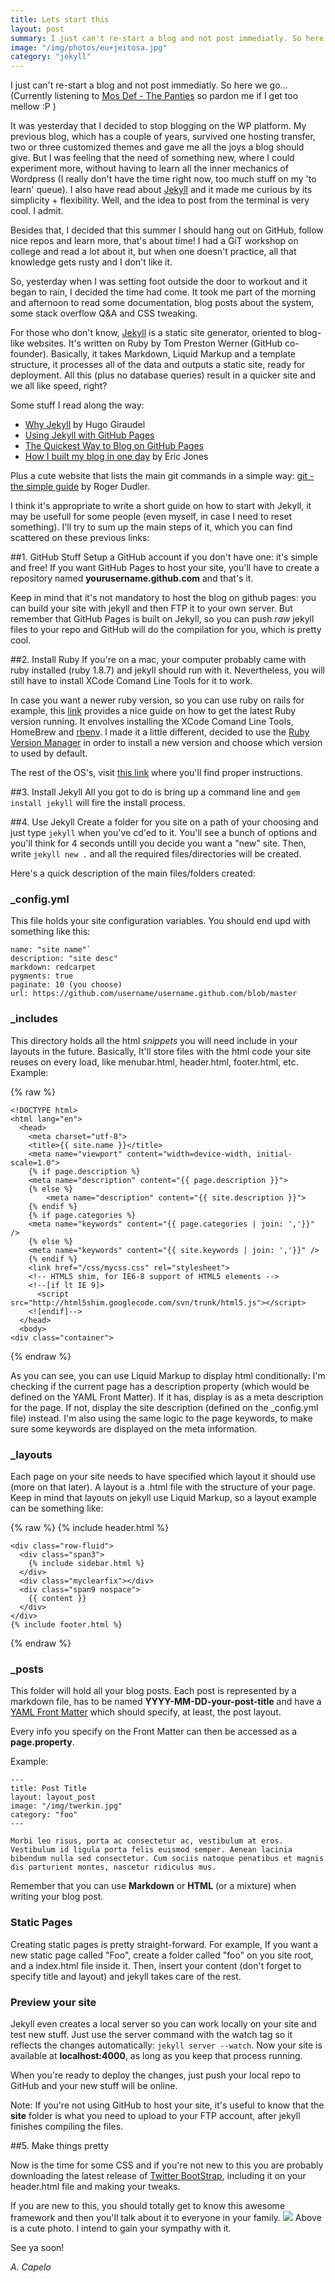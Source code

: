 ```yaml
---
title: Lets start this
layout: post
summary: I just can't re-start a blog and not post immediatly. So here we go...
image: "/img/photos/eu+jeitosa.jpg"
category: "jekyll"
---
```


I just can't re-start a blog and not post immediatly. So here we go...
(Currently listening to <a href="http://open.spotify.com/track/4Ypxolb6A0oCPe9NqhFYdV">Mos Def - The Panties</a> so pardon me if I get too mellow :P )

It was yesterday that I decided to stop blogging on the WP platform. My previous blog, which has a couple of years, survived one hosting transfer, two or three customized themes and gave me all the joys a blog should give. But I was feeling that the need of something new, where I could experiment more, without having to learn all the inner mechanics of Wordpress (I really don't have the time right now, too much stuff on my 'to learn' queue). I also have read about <a href="http://jekyllrb.com/" title="Jekyll site">Jekyll</a> and it made me curious by its simplicity + flexibility. Well, and the idea to post from the terminal is very cool. I admit.

Besides that, I decided that this summer I should hang out on GitHub, follow nice repos and learn more, that's about time! I had a GiT workshop on college and read a lot about it, but when one doesn't practice, all that knowledge gets rusty and I don't like it.

So, yesterday when I was setting foot outside the door to workout and it began to rain, I decided the time had come. It took me part of the morning and afternoon to read some documentation, blog posts about the system, some stack overflow Q&A and CSS tweaking.

For those who don't know, <a href="http://jekyllrb.com/">Jekyll</a> is a static site generator, oriented to blog-like websites. It's written on Ruby by Tom Preston Werner (GitHub co-founder). Basically, it takes Markdown, Liquid Markup and a template structure, it processes all of the data and outputs a static site, ready for deployment. All this (plus no database queries) result in a quicker site and we all like speed, right?

Some stuff I read along the way:

* <a href="http://hugogiraudel.com/2013/02/21/jekyll/#why">Why Jekyll</a> by Hugo Giraudel
* <a href="https://help.github.com/articles/using-jekyll-with-pages">Using Jekyll with GitHub Pages</a>	
* <a href="http://jekyllbootstrap.com/">The Quickest Way to Blog on GitHub Pages</a>
* <a href="http://erjjones.github.io/blog/How-I-built-my-blog-in-one-day/">How I built my blog in one day</a> by Eric Jones

Plus a cute website that lists the main git commands in a simple way: <a href="http://rogerdudler.github.io/git-guide/">git - the simple guide</a> by Roger Dudler.


I think it's appropriate to write a short guide on how to start with Jekyll, it may be usefull for some people (even myself, in case I need to reset something). I'll try to sum up the main steps of it, which you can find scattered on these previous links:

##1. GitHub Stuff
Setup a GitHub account if you don't have one: it's simple and free! If you want GitHub Pages to host your site, you'll have to create a repository named **yourusername.github.com** and that's it. 

Keep in mind that it's not mandatory to host the blog on github pages: you can build your site with jekyll and then FTP it to your own server. But remember that GitHub Pages is built on Jekyll, so you can push *raw* jekyll files to your repo and GitHub will do the compilation for you, which is pretty cool.

##2. Install Ruby
If you're on a mac, your computer probably came with ruby installed (ruby 1.8.7) and jekyll should run with it. Nevertheless, you will still have to install XCode Comand Line Tools for it to work.

In case you want a newer ruby version, so you can use ruby on rails for example, this <a href="http://createdbypete.com/articles/ruby-on-rails-development-with-mac-os-x-mountain-lion/">link</a> provides a nice guide on how to get the latest Ruby version running. It envolves installing the XCode Comand Line Tools, HomeBrew and <a href="https://github.com/sstephenson/rbenv">rbenv</a>. I made it a little different, decided to use the <a href="https://rvm.io/">Ruby Version Manager</a> in order to install a new version and choose which version to used by default. 

The rest of the OS's, visit <a href="http://www.ruby-lang.org/en/"> this link</a> where you'll find proper instructions.

##3. Install Jekyll
All you got to do is bring up a command line and
`gem install jekyll` will fire the install process.

##4. Use Jekyll
Create a folder for you site on a path of your choosing and just type `jekyll` when you've cd'ed to it. You'll see a bunch of options and you'll think for 4 seconds untill you decide you want a "new" site. Then, write `jekyll new .` and all the required files/directories will be created.

Here's a quick description of the main files/folders created:

### _config.yml
This file holds your site configuration variables. You should end upd with something like this:

	name: "site name"`
	description: "site desc"
	markdown: redcarpet
	pygments: true
	paginate: 10 (you choose)
	url: https://github.com/username/username.github.com/blob/master

### _includes
This directory holds all the html *snippets* you will need include in your layouts in the future. Basically, It'll store files with the html code your site reuses on every load, like menubar.html, header.html, footer.html, etc.
Example:

{% raw %}

	<!DOCTYPE html>
	<html lang="en">
	  <head>
	    <meta charset="utf-8">
	    <title>{{ site.name }}</title>
	    <meta name="viewport" content="width=device-width, initial-scale=1.0">
	    {% if page.description %}
	    <meta name="description" content="{{ page.description }}">
	    {% else %}
	        <meta name="description" content="{{ site.description }}">
	    {% endif %}
	    {% if page.categories %}
	    <meta name="keywords" content="{{ page.categories | join: ','}}" />
	    {% else %}
	    <meta name="keywords" content="{{ site.keywords | join: ','}}" />
	    {% endif %}
	    <link href="/css/mycss.css" rel="stylesheet">
	    <!-- HTML5 shim, for IE6-8 support of HTML5 elements -->
	    <!--[if lt IE 9]>
	      <script src="http://html5shim.googlecode.com/svn/trunk/html5.js"></script>
	    <![endif]-->
	  </head>
	  <body>
    <div class="container">

{% endraw %}

As you can see, you can use Liquid Markup to display html conditionally: I'm checking if the current page has a description property (which would be defined on the YAML Front Matter). If it has, display is as a meta description for the page. If not, display the site description (defined on the _config.yml file) instead. I'm also using the same logic to the page keywords, to make sure some keywords are displayed on the meta information.


### _layouts
Each page on your site needs to have specified which layout it should use (more on that later). A layout is a .html file with the structure of your page. Keep in mind that layouts on jekyll use Liquid Markup, so a layout example can be something like:

{% raw %}
	{% include header.html %}

	<div class="row-fluid">
	  <div class="span3">
	    {% include sidebar.html %}
	  </div>
	  <div class="myclearfix"></div>
	  <div class="span9 nospace">
	    {{ content }}
	  </div>
	</div>
	{% include footer.html %}
{% endraw %}

### _posts
This folder will hold all your blog posts. Each post is represented by a markdown file, has to be named **YYYY-MM-DD-your-post-title** and have a <a href="http://jekyllrb.com/docs/frontmatter/">YAML Front Matter</a> which should specify, at least, the post layout.

Every info you specify on the Front Matter can then be accessed as a **page.property**. 

Example:

	---
	title: Post Title
	layout: layout_post
	image: "/img/twerkin.jpg"
	category: "foo"
	---

	Morbi leo risus, porta ac consectetur ac, vestibulum at eros. Vestibulum id ligula porta felis euismod semper. Aenean lacinia bibendum nulla sed consectetur. Cum sociis natoque penatibus et magnis dis parturient montes, nascetur ridiculus mus.

Remember that you can use **Markdown** or **HTML** (or a mixture) when writing your blog post.

### Static Pages

Creating static pages is pretty straight-forward. For example, If you want a new static page called "Foo", create a folder called "foo" on you site root, and a index.html file inside it. Then, insert your content (don't forget to specify title and layout) and jekyll takes care of the rest.

### Preview your site

Jekyll even creates a local server so you can work locally on your site and test new stuff. Just use the server command with the watch tag so it reflects the changes automatically: `jekyll server --watch`. Now your site is available at **localhost:4000**, as long as you keep that process running. 

When you're ready to deploy the changes, just push your local repo to GitHub and your new stuff will be online.

Note: If you're not using GitHub to host your site, it's useful to know that the **site** folder is what you need to upload to your FTP account, after jekyll finishes compiling the files.

##5. Make things pretty

Now is the time for some CSS and if you're not new to this you are probably downloading the latest release of <a href="http://twitter.github.io/bootstrap/" title="Twitter BootStrap">Twitter BootStrap</a>, including it on your header.html file and making your tweaks. 

If you are new to this, you should totally get to know this awesome framework and then you'll talk about it to everyone in your family.
<img src="http://cdn.kveller.com/blog/wp-content/uploads/2012/01/shutterstock_83131060-300x258.jpg">
Above is a cute photo. I intend to gain your sympathy with it.

See ya soon!

*A. Capelo*